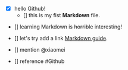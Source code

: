 - [x] hello Github!
  - [] this is my fist **Markdown** file.

- [] learning Markdown is <del>horrible</del> interesting!
- [] let's try add a link [Markdown guide](https://lab.github.com/githubtraining/communicating-using-markdown?overlay=register-box-overlay).

- [] mention @xiaomei
- [] reference #Github
